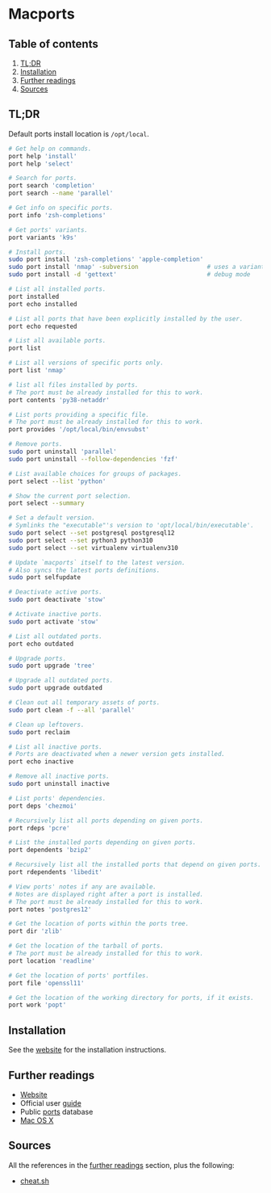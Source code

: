 # Macports

## Table of contents <!-- omit in toc -->

1. [TL;DR](#tldr)
1. [Installation](#installation)
1. [Further readings](#further-readings)
1. [Sources](#sources)

## TL;DR

Default ports install location is `/opt/local`.

```sh
# Get help on commands.
port help 'install'
port help 'select'

# Search for ports.
port search 'completion'
port search --name 'parallel'

# Get info on specific ports.
port info 'zsh-completions'

# Get ports' variants.
port variants 'k9s'

# Install ports.
sudo port install 'zsh-completions' 'apple-completion'
sudo port install 'nmap' -subversion                   # uses a variant
sudo port install -d 'gettext'                         # debug mode

# List all installed ports.
port installed
port echo installed

# List all ports that have been explicitly installed by the user.
port echo requested

# List all available ports.
port list

# List all versions of specific ports only.
port list 'nmap'

# list all files installed by ports.
# The port must be already installed for this to work.
port contents 'py38-netaddr'

# List ports providing a specific file.
# The port must be already installed for this to work.
port provides '/opt/local/bin/envsubst'

# Remove ports.
sudo port uninstall 'parallel'
sudo port uninstall --follow-dependencies 'fzf'

# List available choices for groups of packages.
port select --list 'python'

# Show the current port selection.
port select --summary

# Set a default version.
# Symlinks the "executable"'s version to 'opt/local/bin/executable'.
sudo port select --set postgresql postgresql12
sudo port select --set python3 python310
sudo port select --set virtualenv virtualenv310

# Update `macports` itself to the latest version.
# Also syncs the latest ports definitions.
sudo port selfupdate

# Deactivate active ports.
sudo port deactivate 'stow'

# Activate inactive ports.
sudo port activate 'stow'

# List all outdated ports.
port echo outdated

# Upgrade ports.
sudo port upgrade 'tree'

# Upgrade all outdated ports.
sudo port upgrade outdated

# Clean out all temporary assets of ports.
sudo port clean -f --all 'parallel'

# Clean up leftovers.
sudo port reclaim

# List all inactive ports.
# Ports are deactivated when a newer version gets installed.
port echo inactive

# Remove all inactive ports.
sudo port uninstall inactive

# List ports' dependencies.
port deps 'chezmoi'

# Recursively list all ports depending on given ports.
port rdeps 'pcre'

# List the installed ports depending on given ports.
port dependents 'bzip2'

# Recursively list all the installed ports that depend on given ports.
port rdependents 'libedit'

# View ports' notes if any are available.
# Notes are displayed right after a port is installed.
# The port must be already installed for this to work.
port notes 'postgres12'

# Get the location of ports within the ports tree.
port dir 'zlib'

# Get the location of the tarball of ports.
# The port must be already installed for this to work.
port location 'readline'

# Get the location of ports' portfiles.
port file 'openssl11'

# Get the location of the working directory for ports, if it exists.
port work 'popt'
```

## Installation

See the [website] for the installation instructions.

## Further readings

- [Website]
- Official user [guide]
- Public [ports] database
- [Mac OS X]

## Sources

All the references in the [further readings] section, plus the following:

- [cheat.sh]

<!-- project's references -->
[guide]: https://guide.macports.org/
[ports]: https://ports.macports.org/
[website]: https://www.macports.org/

<!-- in-article references -->
[further readings]: #further-readings

<!-- internal references -->
[mac os x]: README.md

<!-- external references -->
[cheat.sh]: https://cheat.sh/port
